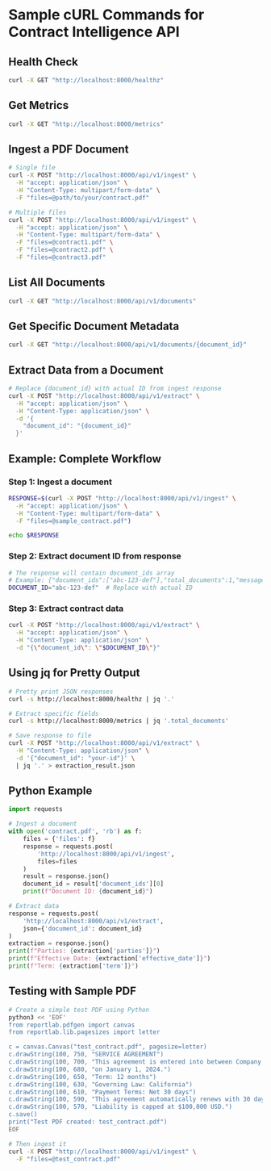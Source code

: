 # Sample cURL Commands for Contract Intelligence API

## Health Check
```bash
curl -X GET "http://localhost:8000/healthz"
```

## Get Metrics
```bash
curl -X GET "http://localhost:8000/metrics"
```

## Ingest a PDF Document
```bash
# Single file
curl -X POST "http://localhost:8000/api/v1/ingest" \
  -H "accept: application/json" \
  -H "Content-Type: multipart/form-data" \
  -F "files=@path/to/your/contract.pdf"

# Multiple files
curl -X POST "http://localhost:8000/api/v1/ingest" \
  -H "accept: application/json" \
  -H "Content-Type: multipart/form-data" \
  -F "files=@contract1.pdf" \
  -F "files=@contract2.pdf" \
  -F "files=@contract3.pdf"
```

## List All Documents
```bash
curl -X GET "http://localhost:8000/api/v1/documents"
```

## Get Specific Document Metadata
```bash
curl -X GET "http://localhost:8000/api/v1/documents/{document_id}"
```

## Extract Data from a Document
```bash
# Replace {document_id} with actual ID from ingest response
curl -X POST "http://localhost:8000/api/v1/extract" \
  -H "accept: application/json" \
  -H "Content-Type: application/json" \
  -d '{
    "document_id": "{document_id}"
  }'
```

## Example: Complete Workflow

### Step 1: Ingest a document
```bash
RESPONSE=$(curl -X POST "http://localhost:8000/api/v1/ingest" \
  -H "accept: application/json" \
  -H "Content-Type: multipart/form-data" \
  -F "files=@sample_contract.pdf")

echo $RESPONSE
```

### Step 2: Extract document ID from response
```bash
# The response will contain document_ids array
# Example: {"document_ids":["abc-123-def"],"total_documents":1,"message":"Success"}
DOCUMENT_ID="abc-123-def"  # Replace with actual ID
```

### Step 3: Extract contract data
```bash
curl -X POST "http://localhost:8000/api/v1/extract" \
  -H "accept: application/json" \
  -H "Content-Type: application/json" \
  -d "{\"document_id\": \"$DOCUMENT_ID\"}"
```

## Using jq for Pretty Output
```bash
# Pretty print JSON responses
curl -s http://localhost:8000/healthz | jq '.'

# Extract specific fields
curl -s http://localhost:8000/metrics | jq '.total_documents'

# Save response to file
curl -X POST "http://localhost:8000/api/v1/extract" \
  -H "Content-Type: application/json" \
  -d '{"document_id": "your-id"}' \
  | jq '.' > extraction_result.json
```

## Python Example
```python
import requests

# Ingest a document
with open('contract.pdf', 'rb') as f:
    files = {'files': f}
    response = requests.post(
        'http://localhost:8000/api/v1/ingest',
        files=files
    )
    result = response.json()
    document_id = result['document_ids'][0]
    print(f"Document ID: {document_id}")

# Extract data
response = requests.post(
    'http://localhost:8000/api/v1/extract',
    json={'document_id': document_id}
)
extraction = response.json()
print(f"Parties: {extraction['parties']}")
print(f"Effective Date: {extraction['effective_date']}")
print(f"Term: {extraction['term']}")
```

## Testing with Sample PDF
```bash
# Create a simple test PDF using Python
python3 << 'EOF'
from reportlab.pdfgen import canvas
from reportlab.lib.pagesizes import letter

c = canvas.Canvas("test_contract.pdf", pagesize=letter)
c.drawString(100, 750, "SERVICE AGREEMENT")
c.drawString(100, 700, "This agreement is entered into between Company A and Company B")
c.drawString(100, 680, "on January 1, 2024.")
c.drawString(100, 650, "Term: 12 months")
c.drawString(100, 630, "Governing Law: California")
c.drawString(100, 610, "Payment Terms: Net 30 days")
c.drawString(100, 590, "This agreement automatically renews with 30 days notice.")
c.drawString(100, 570, "Liability is capped at $100,000 USD.")
c.save()
print("Test PDF created: test_contract.pdf")
EOF

# Then ingest it
curl -X POST "http://localhost:8000/api/v1/ingest" \
  -F "files=@test_contract.pdf"
```
